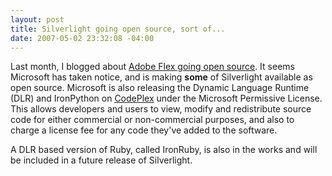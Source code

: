 ```yaml
---
layout: post
title: Silverlight going open source, sort of...
date: 2007-05-02 23:32:08 -04:00
---
```


Last month, I blogged about [Adobe Flex going open source](http://geekswithblogs.net/sdorman/archive/2007/04/27/112037.aspx). It seems Microsoft has taken notice, and is making **some** of Silverlight available as open source. Microsoft is also releasing the Dynamic Language Runtime (DLR) and IronPython on [CodePlex](http://www.codeplex.com/) under the Microsoft Permissive License. This allows developers and users to view, modify and redistribute source code for either commercial or non-commercial purposes, and also to charge a license fee for any code they've added to the software.

A DLR based version of Ruby, called IronRuby, is also in the works and will be included in a future release of Silverlight.
